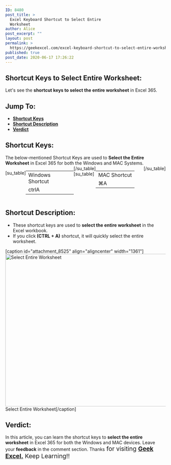 ```yaml
---
ID: 8480
post_title: >
  Excel Keyboard Shortcut to Select Entire
  Worksheet
author: Alice
post_excerpt: ""
layout: post
permalink: >
  https://geekexcel.com/excel-keyboard-shortcut-to-select-entire-worksheet/
published: true
post_date: 2020-06-17 17:26:22
---
```

<h2>Shortcut Keys to Select Entire Worksheet:</h2>
Let's see the <strong>shortcut keys to select the entire worksheet</strong> in Excel 365.
<h2>Jump To:</h2>
<ul>
 	<li><strong><a href="#1">Shortcut Keys</a></strong></li>
 	<li><strong><a href="#2">Shortcut Description</a></strong></li>
 	<li><strong><a href="#3">Verdict</a></strong></li>
</ul>
<h2 id="1">Shortcut Keys:</h2>
The below-mentioned Shortcut Keys are used to <strong>Select the Entire Worksheet</strong> in Excel 365 for both the Windows and MAC Systems.
<div style="display: flex;">

[su_table]
<table>
<tbody>
<tr>
<td>Windows Shortcut</td>
</tr>
<tr>
<td style="display: flex;"><span class="key-flex"><span class="win-key" style="width: 120px;"><span class="custom-span-key">ctrl</span></span></span><span class="key-flex"><span class="win-key"><span class="custom-span-key">A</span></span></span></td>
</tr>
</tbody>
</table>
[/su_table]
[su_table]
<table style="float: right;">
<tbody>
<tr>
<td>MAC Shortcut</td>
</tr>
<tr>
<td style="display: flex;"><span class="key-flex"><span class="mac-key"><span class="custom-span-key">⌘</span></span></span><span class="key-flex"><span class="mac-key"><span class="custom-span-key">A</span></span></span></td>
</tr>
</tbody>
</table>
[/su_table]

</div>
<h2 id="2">Shortcut Description:</h2>
<ul>
 	<li>These shortcut keys are used to <strong>select the entire worksheet</strong> in the Excel workbook.</li>
 	<li>If you click<strong> (CTRL + A)</strong> shortcut, it will quickly select the entire worksheet.</li>
</ul>
[caption id="attachment_8525" align="aligncenter" width="1361"]<img class="size-full wp-image-8525" src="https://geekexcel.com/wp-content/uploads/2020/06/ezgif.com-optimize-19.gif" alt="Select Entire Worksheet" width="1361" height="479" /> Select Entire Worksheet[/caption]
<h2 id="3">Verdict:</h2>
In this article, you can learn the shortcut keys to <strong>select the entire worksheet</strong> in Excel 365 for both the Windows and MAC devices. Leave your <strong>feedback</strong> in the comment section. Thanks<span style="font-size: 19px;"> for visiting <strong><a href="https://geekexcel.com/">Geek Excel.</a></strong> Keep Learning!!</span>